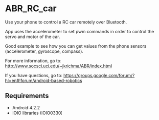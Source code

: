 ABR_RC_car
=============

Use your phone to control a RC car remotely over Bluetooth.

App uses the accelerometer to set pwm commands in order to control the servo and motor of the car.

Good example to see how you can get values from the phone sensors (accelerometer, gyroscope, compass).

For more information, go to:
http://www.socsci.uci.edu/~jkrichma/ABR/index.html

If you have questions, go to:
https://groups.google.com/forum/?hl=en#!forum/android-based-robotics


Requirements
------------

- Android 4.2.2
- IOIO libraries (IOIO0330)


